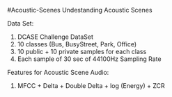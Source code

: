 #Acoustic-Scenes
Undestanding Acoustic Scenes

Data Set:
  1. DCASE Challenge DataSet
  2. 10 classes (Bus, BusyStreet, Park, Office)
  3. 10 public + 10 private samples for each class
  4. Each sample of 30 sec of 44100Hz Sampling Rate

Features for Acoustic Scene Audio:
  1. MFCC + Delta + Double Delta + log (Energy) + ZCR
